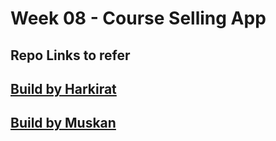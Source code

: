 # **Week 08 - Course Selling App**

## Repo Links to refer

## [Build by Harkirat](https://github.com/100xdevs-cohort-3/week-8-course-selling-project)

## [Build by Muskan](https://github.com/muskanqed/Backend_Of_Course_Selling_App)


